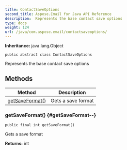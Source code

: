 ```yaml
---
title: ContactSaveOptions
second_title: Aspose.Email for Java API Reference
description:  Represents the base contact save options
type: docs
weight: 124
url: /java/com.aspose.email/contactsaveoptions/
---
```

**Inheritance:**
java.lang.Object
```
public abstract class ContactSaveOptions
```

Represents the base contact save options
## Methods

| Method | Description |
| --- | --- |
| [getSaveFormat()](#getSaveFormat--) | Gets a save format |
### getSaveFormat() {#getSaveFormat--}
```
public final int getSaveFormat()
```


Gets a save format

**Returns:**
int
